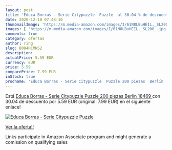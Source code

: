 ```yaml
---
layout: post
title: 'Educa Borras - Serie Citypuzzle  Puzzle  al 30.04 % de descuento'
date: 2020-12-10 07:48:10
thumbnailImage: 'https://m.media-amazon.com/images/I/61N8LBuHEIL._SL200_.jpg'
images: [ 'https://m.media-amazon.com/images/I/61N8LBuHEIL._SL200_.jpg' ]
comments: true
category: ofertas
author: ring
slug: B084HCMNS2
description:
actualPrice: 5.59 EUR
currency: EUR
price: 5.59
comparePrice: 7.99 EUR
inStock: true
prodname: 'Educa Borras - Serie Citypuzzle  Puzzle 200 piezas  Berlín  18469 '
---
```


Está [Educa Borras - Serie Citypuzzle  Puzzle 200 piezas  Berlín  18469 ](https://www.amazon.es/dp/B084HCMNS2/?tag=tolees-21) con 30.04 de descuento por 5.59 EUR (original: 7.99 EUR) en el siguiente enlace!

[![Educa Borras - Serie Citypuzzle  Puzzle ](https://m.media-amazon.com/images/I/61N8LBuHEIL._SL200_.jpg)](https://www.amazon.es/dp/B084HCMNS2/?tag=tolees-21)

[Ver la oferta!!](https://www.amazon.es/dp/B084HCMNS2/?tag=tolees-21)

Links participate in Amazon Associate program and might generate a comission on qualifying sales


